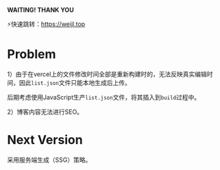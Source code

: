 **WAITING! THANK YOU**

:zap:快速跳转：https://weijl.top



# Problem

1）由于在vercel上的文件修改时间全部是重新构建时的，无法反映真实编辑时间，因此`list.json`文件只能本地生成后上传。

后期考虑使用JavaScript生产`list.json`文件，将其插入到`build`过程中。

2）博客内容无法进行SEO。

# Next Version

采用服务端生成（SSG）策略。